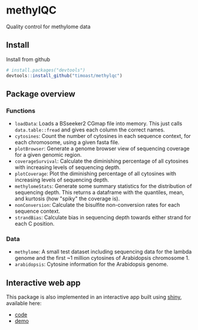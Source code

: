 # methylQC
Quality control for methylome data

## Install

Install from github

```R
# install.packages("devtools")
devtools::install_github("timoast/methylqc")
```

## Package overview

### Functions

* `loadData`: Loads a BSseeker2 CGmap file into memory. This just calls `data.table::fread` and gives each column the correct names.
* `cytosines`: Count the number of cytosines in each sequence context, for each chromosome, using a given fasta file.  
* `plotBrowser`: Generate a genome browser view of sequencing coverage for a given genomic region.  
* `coverageSurvival`: Calculate the diminishing percentage of all cytosines with increasing levels of sequencing depth.  
* `plotCoverage`: Plot the diminishing percentage of all cytosines with increasing levels of sequencing depth.  
* `methylomeStats`: Generate some summary statistics for the distribution of sequencing depth. This returns a dataframe with the quantiles, mean, and kurtosis (how "spiky" the coverage is).  
* `nonConversion`: Calculate the bisulfite non-conversion rates for each sequence context.  
* `strandBias`: Calculate bias in sequencing depth towards either strand for each C position.  

### Data

* `methylome`: A small test dataset including sequencing data for the lambda genome and the first ~1 million cytosines of Arabidopsis chromosome 1.  
* `arabidopsis`: Cytosine information for the Arabidopsis genome.

## Interactive web app  

This package is also implemented in an interactive app built using [shiny](http://shiny.rstudio.com/), available here:  
* [code](https://github.com/timoast/methylQC)  
* [demo](https://timoast.shinyapps.io/shiny/)
